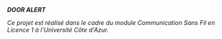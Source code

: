 **_DOOR ALERT_**



_Ce projet est réalisé dans le cadre du module Communication Sans Fil en Licence 1 à l'Université Côte d'Azur._
